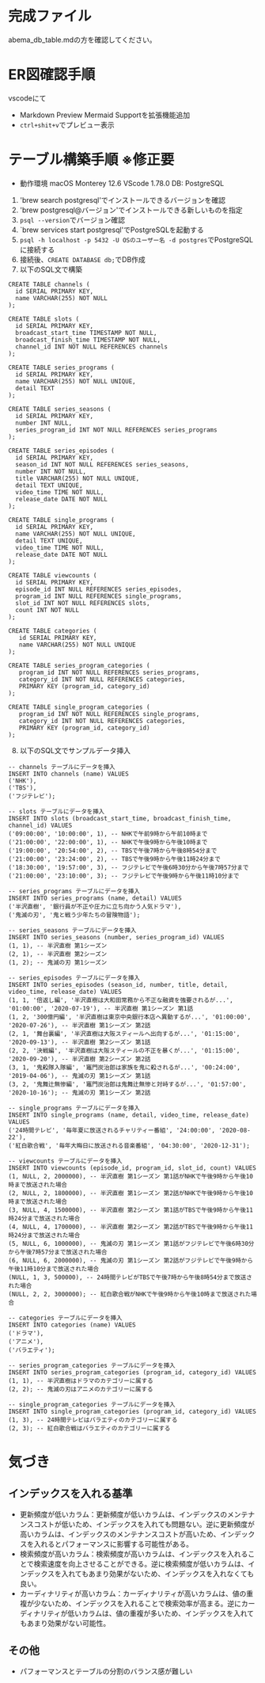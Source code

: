 # 完成ファイル
abema_db_table.mdの方を確認してください。

# ER図確認手順
vscodeにて
* Markdown Preview Mermaid Supportを拡張機能追加
* `ctrl+shit+v`でプレビュー表示

# テーブル構築手順 ※修正要
* 動作環境
macOS Monterey 12.6
VScode 1.78.0
DB: PostgreSQL

1. 'brew search postgresql'でインストールできるバージョンを確認
2. 'brew postgresql@バージョン'でインストールできる新しいものを指定
3. `psql --version`でバージョン確認
4. `brew services start postgresql'でPostgreSQLを起動する
5. `psql -h localhost -p 5432 -U OSのユーザー名 -d postgres`でPostgreSQLに接続する
6. 接続後、`CREATE DATABASE db;`でDB作成
7. 以下のSQL文で構築
```
CREATE TABLE channels (
  id SERIAL PRIMARY KEY,
  name VARCHAR(255) NOT NULL
);

CREATE TABLE slots (
  id SERIAL PRIMARY KEY,
  broadcast_start_time TIMESTAMP NOT NULL,
  broadcast_finish_time TIMESTAMP NOT NULL,
  channel_id INT NOT NULL REFERENCES channels
);

CREATE TABLE series_programs (
  id SERIAL PRIMARY KEY,
  name VARCHAR(255) NOT NULL UNIQUE,
  detail TEXT
);

CREATE TABLE series_seasons (
  id SERIAL PRIMARY KEY,
  number INT NULL,
  series_program_id INT NOT NULL REFERENCES series_programs
);

CREATE TABLE series_episodes (
  id SERIAL PRIMARY KEY,
  season_id INT NOT NULL REFERENCES series_seasons,
  number INT NOT NULL,
  title VARCHAR(255) NOT NULL UNIQUE,
  detail TEXT UNIQUE,
  video_time TIME NOT NULL,
  release_date DATE NOT NULL
);

CREATE TABLE single_programs (
  id SERIAL PRIMARY KEY,
  name VARCHAR(255) NOT NULL UNIQUE,
  detail TEXT UNIQUE,
  video_time TIME NOT NULL,
  release_date DATE NOT NULL
);

CREATE TABLE viewcounts (
  id SERIAL PRIMARY KEY,
  episode_id INT NULL REFERENCES series_episodes,
  program_id INT NULL REFERENCES single_programs,
  slot_id INT NOT NULL REFERENCES slots,
  count INT NOT NULL
);

CREATE TABLE categories (
   id SERIAL PRIMARY KEY, 
   name VARCHAR(255) NOT NULL UNIQUE 
);

CREATE TABLE series_program_categories (
   program_id INT NOT NULL REFERENCES series_programs, 
   category_id INT NOT NULL REFERENCES categories, 
   PRIMARY KEY (program_id, category_id) 
);

CREATE TABLE single_program_categories ( 
   program_id INT NOT NULL REFERENCES single_programs, 
   category_id INT NOT NULL REFERENCES categories, 
   PRIMARY KEY (program_id, category_id) 
);

```
8. 以下のSQL文でサンプルデータ挿入
```
-- channels テーブルにデータを挿入
INSERT INTO channels (name) VALUES
('NHK'),
('TBS'),
('フジテレビ');

-- slots テーブルにデータを挿入
INSERT INTO slots (broadcast_start_time, broadcast_finish_time, channel_id) VALUES
('09:00:00', '10:00:00', 1), -- NHKで午前9時から午前10時まで
('21:00:00', '22:00:00', 1), -- NHKで午後9時から午後10時まで
('19:00:00', '20:54:00', 2), -- TBSで午後7時から午後8時54分まで
('21:00:00', '23:24:00', 2), -- TBSで午後9時から午後11時24分まで
('18:30:00', '19:57:00', 3), -- フジテレビで午後6時30分から午後7時57分まで
('21:00:00', '23:10:00', 3); -- フジテレビで午後9時から午後11時10分まで

-- series_programs テーブルにデータを挿入
INSERT INTO series_programs (name, detail) VALUES
('半沢直樹', '銀行員が不正や圧力に立ち向かう人気ドラマ'),
('鬼滅の刃', '鬼と戦う少年たちの冒険物語');

-- series_seasons テーブルにデータを挿入
INSERT INTO series_seasons (number, series_program_id) VALUES
(1, 1), -- 半沢直樹 第1シーズン
(2, 1), -- 半沢直樹 第2シーズン
(1, 2); -- 鬼滅の刃 第1シーズン

-- series_episodes テーブルにデータを挿入
INSERT INTO series_episodes (season_id, number, title, detail, video_time, release_date) VALUES
(1, 1, '倍返し編', '半沢直樹は大和田常務から不正な融資を強要されるが...', '01:00:00', '2020-07-19'), -- 半沢直樹 第1シーズン 第1話
(1, 2, '300億円編', '半沢直樹は東京中央銀行本店へ異動するが...', '01:00:00', '2020-07-26'), -- 半沢直樹 第1シーズン 第2話
(2, 1, '舞台裏編', '半沢直樹は大阪スティールへ出向するが...', '01:15:00', '2020-09-13'), -- 半沢直樹 第2シーズン 第1話
(2, 2, '決戦編', '半沢直樹は大阪スティールの不正を暴くが...', '01:15:00', '2020-09-20'), -- 半沢直樹 第2シーズン 第2話
(3, 1, '鬼殺隊入隊編', '竈門炭治郎は家族を鬼に殺されるが...', '00:24:00', '2019-04-06'), -- 鬼滅の刃 第1シーズン 第1話
(3, 2, '鬼舞辻無惨編', '竈門炭治郎は鬼舞辻無惨と対峙するが...', '01:57:00', '2020-10-16'); -- 鬼滅の刃 第1シーズン 第2話

-- single_programs テーブルにデータを挿入
INSERT INTO single_programs (name, detail, video_time, release_date) VALUES
('24時間テレビ', '毎年夏に放送されるチャリティー番組', '24:00:00', '2020-08-22'),
('紅白歌合戦', '毎年大晦日に放送される音楽番組', '04:30:00', '2020-12-31');

-- viewcounts テーブルにデータを挿入
INSERT INTO viewcounts (episode_id, program_id, slot_id, count) VALUES
(1, NULL, 2, 2000000), -- 半沢直樹 第1シーズン 第1話がNHKで午後9時から午後10時まで放送された場合
(2, NULL, 2, 1800000), -- 半沢直樹 第1シーズン 第2話がNHKで午後9時から午後10時まで放送された場合
(3, NULL, 4, 1500000), -- 半沢直樹 第2シーズン 第1話がTBSで午後9時から午後11時24分まで放送された場合
(4, NULL, 4, 1700000), -- 半沢直樹 第2シーズン 第2話がTBSで午後9時から午後11時24分まで放送された場合
(5, NULL, 6, 1000000), -- 鬼滅の刃 第1シーズン 第1話がフジテレビで午後6時30分から午後7時57分まで放送された場合
(6, NULL, 6, 2000000), -- 鬼滅の刃 第1シーズン 第2話がフジテレビで午後9時から午後11時10分まで放送された場合
(NULL, 1, 3, 500000), -- 24時間テレビがTBSで午後7時から午後8時54分まで放送された場合
(NULL, 2, 2, 3000000); -- 紅白歌合戦がNHKで午後9時から午後10時まで放送された場合

-- categories テーブルにデータを挿入
INSERT INTO categories (name) VALUES
('ドラマ'),
('アニメ'),
('バラエティ');

-- series_program_categories テーブルにデータを挿入
INSERT INTO series_program_categories (program_id, category_id) VALUES
(1, 1), -- 半沢直樹はドラマのカテゴリーに属する
(2, 2); -- 鬼滅の刃はアニメのカテゴリーに属する

-- single_program_categories テーブルにデータを挿入
INSERT INTO single_program_categories (program_id, category_id) VALUES
(1, 3), -- 24時間テレビはバラエティのカテゴリーに属する
(2, 3); -- 紅白歌合戦はバラエティのカテゴリーに属する

```

# 気づき
## インデックスを入れる基準
* 更新頻度が低いカラム：更新頻度が低いカラムは、インデックスのメンテナンスコストが低いため、インデックスを入れても問題ない。逆に更新頻度が高いカラムは、インデックスのメンテナンスコストが高いため、インデックスを入れるとパフォーマンスに影響する可能性がある。
* 検索頻度が高いカラム：検索頻度が高いカラムは、インデックスを入れることで検索速度を向上させることができる。逆に検索頻度が低いカラムは、インデックスを入れてもあまり効果がないため、インデックスを入れなくても良い。
* カーディナリティが高いカラム：カーディナリティが高いカラムは、値の重複が少ないため、インデックスを入れることで検索効率が高まる。逆にカーディナリティが低いカラムは、値の重複が多いため、インデックスを入れてもあまり効果がない可能性。
## その他
* パフォーマンスとテーブルの分割のバランス感が難しい
